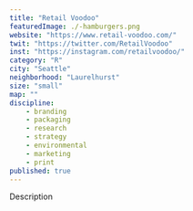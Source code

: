 ```yaml
---
title: "Retail Voodoo"
featuredImage: ./-hamburgers.png
website: "https://www.retail-voodoo.com/"
twit: "https://twitter.com/RetailVoodoo"
inst: "https://instagram.com/retailvoodoo/"
category: "R"
city: "Seattle"
neighborhood: "Laurelhurst"
size: "small"
map: ""
discipline:
    - branding
    - packaging
    - research
    - strategy
    - environmental
    - marketing
    - print
published: true
---
```


Description
